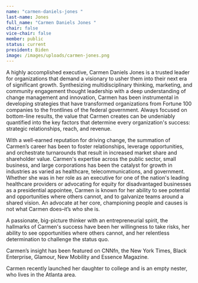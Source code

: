 ```yaml
---
name: "carmen-daniels-jones "
last-name: Jones
full_name: "Carmen Daniels Jones "
chair: false
vice-chair: false
member: public
status: current
president: Biden
image: /images/uploads/carmen-jones.png
---
```

A highly accomplished executive, Carmen Daniels Jones is a trusted leader for organizations that demand a visionary to usher them into their next era of significant growth. Synthesizing multidisciplinary thinking, marketing, and community engagement thought leadership with a deep understanding of change management and innovation, Carmen has been instrumental in developing strategies that have transformed organizations from Fortune 100 companies to the frontlines of the federal government. Always focused on bottom-line results, the value that Carmen creates can be undeniably quantified into the key factors that determine every organization's success: strategic relationships, reach, and revenue.

With a well-earned reputation for driving change, the summation of Carmen’s career has been to foster relationships, leverage opportunities, and orchestrate turnarounds that result in increased market share and shareholder value. Carmen's expertise across the public sector, small business, and large corporations has been the catalyst for growth in industries as varied as healthcare, telecommunications, and government. Whether she was in her role as an executive for one of the nation's leading healthcare providers or advocating for equity for disadvantaged businesses as a presidential appointee, Carmen is known for her ability to see potential and opportunities where others cannot, and to galvanize teams around a shared vision. An advocate at her core, championing people and causes is not what Carmen does–it’s who she is.

A passionate, big-picture thinker with an entrepreneurial spirit, the hallmarks of Carmen's success have been her willingness to take risks, her ability to see opportunities where others cannot, and her relentless determination to challenge the status quo.

Carmen’s insight has been featured on CNNfn, the New York Times, Black Enterprise, Glamour, New Mobility and Essence Magazine.

Carmen recently launched her daughter to college and is an empty nester, who lives in the Atlanta area.